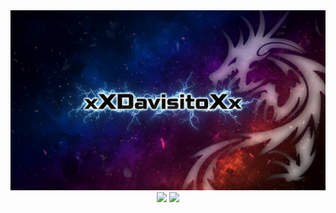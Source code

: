 <div align="center">
  <img src="./images/xXDavisitoXx_Cover.png" alt="xXDavisitoXx_Cover"/>
</div>


<div align="center">
  <img width=47% src="https://github-readme-stats.vercel.app/api?username=xXRagn0kXx&theme=neon&show_icons=true&count_private=true"/>
  <img width=51% src="https://github-readme-stats.vercel.app/api/top-langs/?username=xXRagn0kXx&layout=compact&theme=neon&show_icons=true&count_private=true"/>
</div>
